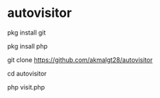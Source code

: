 # autovisitor

pkg install git

pkg insall php

git clone https://github.com/akmalgt28/autovisitor

cd autovisitor

php visit.php
